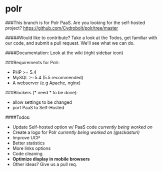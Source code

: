 polr
====

###This branch is for Polr PaaS. Are you looking for the self-hosted project? https://github.com/Cydrobolt/polr/tree/master

#####Would like to contribute? Take a look at the Todos, get familiar with our code, and submit a pull request. We'll see what we can do.

####Documentation: Look at the wiki (right sidebar icon)

###Requirements for Polr:

 - PHP >= 5.4
 - MySQL >=5.4 (5.5 recommended)
 - A webserver (e.g Apache, nginx)

###Blockers (* need * to be done):

- allow settings to be changed
- port PaaS to Self-Hosted

####Todos:

- Update Self-hosted option w/ PaaS code *currently being worked on*
- Create a logo for Polr *currently being worked on (@sckasturi)*
- Improve UCP
- Better statistics
- More links options
- Code cleaning
- **Optimize display in mobile browsers**
- Other ideas? Give us a pull req.

